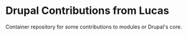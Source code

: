 Drupal Contributions from Lucas
==============

Container repository for some contributions to modules or Drupal's core.
